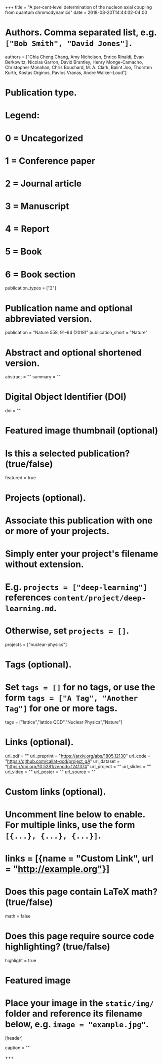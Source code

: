 +++
title = "A per-cent-level determination of the nucleon axial coupling from quantum chromodynamics"
date = 2018-08-20T14:44:02-04:00


# Authors. Comma separated list, e.g. `["Bob Smith", "David Jones"]`.
authors = ["Chia Cheng Chang, Amy Nicholson, Enrico Rinaldi, Evan Berkowitz, Nicolas Garron, David Brantley, Henry Monge-Camacho, Christopher Monahan, Chris Bouchard, M. A. Clark, Balint Joo, Thorsten Kurth, Kostas Orginos, Pavlos Vranas, Andre Walker-Loud"]

# Publication type.
# Legend:
# 0 = Uncategorized
# 1 = Conference paper
# 2 = Journal article
# 3 = Manuscript
# 4 = Report
# 5 = Book
# 6 = Book section
publication_types = ["2"]

# Publication name and optional abbreviated version.
publication = "Nature 558, 91–94 (2018)"
publication_short = "Nature"

# Abstract and optional shortened version.
abstract = ""
summary = ""

# Digital Object Identifier (DOI)
doi = ""


# Featured image thumbnail (optional)


# Is this a selected publication? (true/false)
featured = true

# Projects (optional).
#   Associate this publication with one or more of your projects.
#   Simply enter your project's filename without extension.
#   E.g. `projects = ["deep-learning"]` references `content/project/deep-learning.md`.
#   Otherwise, set `projects = []`.
projects = ["nuclear-physics"]

# Tags (optional).
#   Set `tags = []` for no tags, or use the form `tags = ["A Tag", "Another Tag"]` for one or more tags.
tags = ["lattice","lattice QCD","Nuclear Physics","Nature"]

# Links (optional).
url_pdf = ""
url_preprint = "https://arxiv.org/abs/1805.12130"
url_code = "https://github.com/callat-qcd/project_gA"
url_dataset = "https://doi.org/10.5281/zenodo.1241374"
url_project = ""
url_slides = ""
url_video = ""
url_poster = ""
url_source = ""

# Custom links (optional).
#   Uncomment line below to enable. For multiple links, use the form `[{...}, {...}, {...}]`.
# links = [{name = "Custom Link", url = "http://example.org"}]

# Does this page contain LaTeX math? (true/false)
math = false

# Does this page require source code highlighting? (true/false)
highlight = true

# Featured image
# Place your image in the `static/img/` folder and reference its filename below, e.g. `image = "example.jpg"`.
[header]

caption = ""

+++
